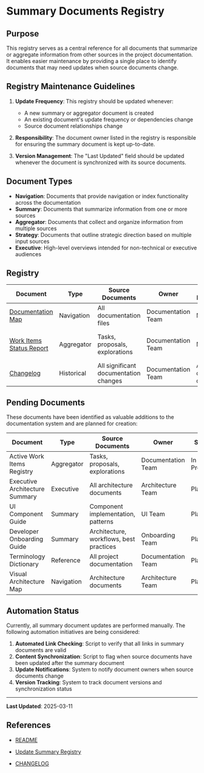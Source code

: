 # Summary Documents Registry

## Purpose

This registry serves as a central reference for all documents that summarize or aggregate information from other sources in the project documentation. It enables easier maintenance by providing a single place to identify documents that may need updates when source documents change.

## Registry Maintenance Guidelines

1. **Update Frequency**: This registry should be updated whenever:

   - A new summary or aggregator document is created
   - An existing document's update frequency or dependencies change
   - Source document relationships change

2. **Responsibility**: The document owner listed in the registry is responsible for ensuring the summary document is kept up-to-date.

3. **Version Management**: The "Last Updated" field should be updated whenever the document is synchronized with its source documents.

## Document Types

- **Navigation**: Documents that provide navigation or index functionality across the documentation
- **Summary**: Documents that summarize information from one or more sources
- **Aggregator**: Documents that collect and organize information from multiple sources
- **Strategy**: Documents that outline strategic direction based on multiple input sources
- **Executive**: High-level overviews intended for non-technical or executive audiences

## Registry

| Document                                           | Type       | Source Documents                      | Owner              | Update Process   | Update Frequency              | Last Updated |
| -------------------------------------------------- | ---------- | ------------------------------------- | ------------------ | ---------------- | ----------------------------- | ------------ |
| [Documentation Map](./documentation-map.md)        | Navigation | All documentation files               | Documentation Team | Manual           | When new documents are added  | 2025-03-11   |
| [Work Items Status Report](../workflows/report.md) | Aggregator | Tasks, proposals, explorations        | Documentation Team | Manual           | When work items change status | 2025-03-13   |
| [Changelog](../CHANGELOG.md)                       | Historical | All significant documentation changes | Documentation Team | As changes occur | 2025-03-11                    |

## Pending Documents

These documents have been identified as valuable additions to the documentation system and are planned for creation:

| Document                       | Type       | Source Documents                        | Owner              | Status      | Expected Completion |
| ------------------------------ | ---------- | --------------------------------------- | ------------------ | ----------- | ------------------- |
| Active Work Items Registry     | Aggregator | Tasks, proposals, explorations          | Documentation Team | In Progress | 2025-03-14          |
| Executive Architecture Summary | Executive  | All architecture documents              | Architecture Team  | Planned     | 2025-04-01          |
| UI Component Guide             | Summary    | Component implementation, patterns      | UI Team            | Planned     | 2025-04-15          |
| Developer Onboarding Guide     | Summary    | Architecture, workflows, best practices | Onboarding Team    | Planned     | 2025-05-01          |
| Terminology Dictionary         | Reference  | All project documentation               | Documentation Team | Planned     | 2025-04-10          |
| Visual Architecture Map        | Navigation | Architecture documents                  | Architecture Team  | Planned     | 2025-05-15          |

## Automation Status

Currently, all summary document updates are performed manually. The following automation initiatives are being considered:

1. **Automated Link Checking**: Script to verify that all links in summary documents are valid
2. **Content Synchronization**: Script to flag when source documents have been updated after the summary document
3. **Update Notifications**: System to notify document owners when source documents change
4. **Version Tracking**: System to track document versions and synchronization status

---

**Last Updated**: 2025-03-11

## References

- [README](../README.md)
- [Update Summary Registry](../commands/update-summary-registry.md)

- [CHANGELOG](../CHANGELOG.md)
